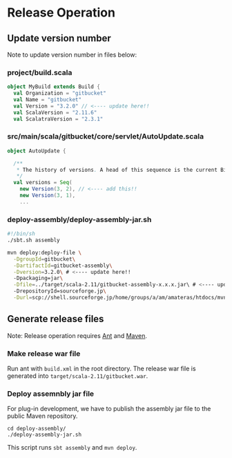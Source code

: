 Release Operation
========

Update version number
--------

Note to update version number in files below:

### project/build.scala

```scala
object MyBuild extends Build {
  val Organization = "gitbucket"
  val Name = "gitbucket"
  val Version = "3.2.0" // <---- update here!!
  val ScalaVersion = "2.11.6"
  val ScalatraVersion = "2.3.1"
```

### src/main/scala/gitbucket/core/servlet/AutoUpdate.scala

```scala
object AutoUpdate {

  /**
   * The history of versions. A head of this sequence is the current BitBucket version.
   */
  val versions = Seq(
    new Version(3, 2), // <---- add this!!
    new Version(3, 1),
    ...
```

### deploy-assembly/deploy-assembly-jar.sh

```bash
#!/bin/sh
./sbt.sh assembly

mvn deploy:deploy-file \
  -DgroupId=gitbucket\
  -DartifactId=gitbucket-assembly\
  -Dversion=3.2.0\ # <---- update here!!
  -Dpackaging=jar\
  -Dfile=../target/scala-2.11/gitbucket-assembly-x.x.x.jar\ # <---- update here!!
  -DrepositoryId=sourceforge.jp\
  -Durl=scp://shell.sourceforge.jp/home/groups/a/am/amateras/htdocs/mvn/
```

Generate release files
--------

Note: Release operation requires [Ant](http://ant.apache.org/) and [Maven](https://maven.apache.org/).

### Make release war file

Run ant with `build.xml` in the root directory. The release war file is generated into `target/scala-2.11/gitbucket.war`.

### Deploy assemnbly jar file

For plug-in development, we have to publish the assembly jar file to the public Maven repository.

```
cd deploy-assembly/
./deploy-assembly-jar.sh
```

This script runs `sbt assembly` and `mvn deploy`.
